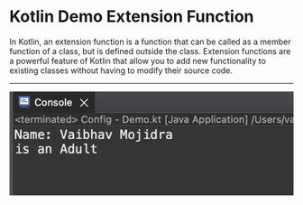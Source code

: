 # Kotlin Demo Extension Function

In Kotlin, an extension function is a function that can be called as a member function of a class, but is defined outside the class. Extension functions are a powerful feature of Kotlin that allow you to add new functionality to existing classes without having to modify their source code.

___

[![Vaibhav Mojidra - 1.jpeg](https://raw.githubusercontent.com/VaibhavMojidra/Kotlin---Demo-Extension-Function/master/output/1.jpeg "Vaibhav Mojidra")](https://vaibhavmojidra.github.io/site/)